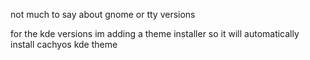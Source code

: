 

not much to say about gnome or tty versions

for the kde versions im adding a theme installer so it will automatically install cachyos kde theme
